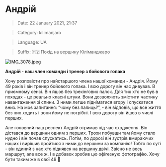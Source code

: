# Андрій

> Date: 22 January 2021, 21:37

> Category: kilimanjaro

> Language: UA

> Suffix: 🇹🇿 Похід на вершину Кіліманджаро

![IMG_3078.jpeg](https://res.craft.do/user/full/b5a256f3-51ff-c8e5-10fe-9343b6a0451d/1EE38A6A-1F76-4925-BBBD-3E8FA7C3CAFB_2/IMG_3078.jpeg)

**Андрій - наш член команди і тренер з бойового гопака**

Хочу розповісти про найстаршого члена нашої команди - Андрія. Йому 49 років і він тренер бойового гопака. І всю дорогу він нас дивував. В приємному сенсі. Він йшов без трекінгових палок. Для тих хто не був в походах - це реально класні штуки. Вони дозволяють змістити частину навантаження зі спини. З ними легше підніматися вгору і спускатися вниз. На моє запитання: “чому без палиць?”, - він відповів, що все життя без них ходить і вони йому не потрібні. І всю дорогу він йшов в числі перших.

Але головний наш респект Андрій отримав під час сходження. Він дістався до вершини одним з перших. Трохи побувши там йому стало нудно і він почав спускатись. Потім, по дорозі він зустрів вмираючих наших і вирішив пройтися з ними до вершини за компанію! Тобто по суті - він єдиний з нас хто піднявся на вершину двічі. Звісно не весь маршрут, але все ж. І в добавок зробив цю офігезную фотографію. Хочу бути таким же в свої 49 💪

